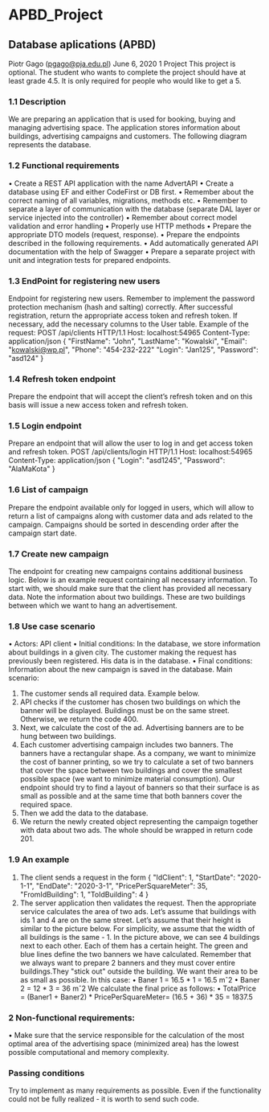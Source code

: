 # APBD_Project

## Database aplications (APBD)
Piotr Gago (pgago@pja.edu.pl)
June 6, 2020
1 Project
This project is optional. The student who wants to complete the project should have at
least grade 4.5. It is only required for people who would like to get a 5.
### 1.1 Description
We are preparing an application that is used for booking, buying and managing advertising space. The application stores information about buildings, advertising campaigns and
customers. The following diagram represents the database.
### 1.2 Functional requirements
• Create a REST API application with the name AdvertAPI
• Create a database using EF and either CodeFirst or DB first.
• Remember about the correct naming of all variables, migrations, methods etc.
• Remember to separate a layer of communication with the database (separate DAL
layer or service injected into the controller)
• Remember about correct model validation and error handling
• Properly use HTTP methods
• Prepare the appropriate DTO models (request, response).
• Prepare the endpoints described in the following requirements.
• Add automatically generated API documentation with the help of Swagger
• Prepare a separate project with unit and integration tests for prepared endpoints.

### 1.3 EndPoint for registering new users
Endpoint for registering new users. Remember to implement the password protection mechanism (hash and salting) correctly. After successful registration, return the appropriate access
token and refresh token. If necessary, add the necessary columns to the User table.
Example of the request:
POST /api/clients HTTP/1.1
Host: localhost:54965
Content-Type: application/json
{
"FirstName": "John",
"LastName": "Kowalski",
"Email": "kowalski@wp.pl",
"Phone": "454-232-222"
"Login": "Jan125",
"Password": "asd124"
}

### 1.4 Refresh token endpoint
Prepare the endpoint that will accept the client’s refresh token and on this basis will issue a
new access token and refresh token.
### 1.5 Login endpoint
Prepare an endpoint that will allow the user to log in and get access token and refresh token.
POST /api/clients/login HTTP/1.1
Host: localhost:54965
Content-Type: application/json
{
"Login": "asd1245",
"Password": "AlaMaKota"
}
### 1.6 List of campaign
Prepare the endpoint available only for logged in users, which will allow to return a list of
campaigns along with customer data and ads related to the campaign. Campaigns should
be sorted in descending order after the campaign start date.

### 1.7 Create new campaign
The endpoint for creating new campaigns contains additional business logic. Below is an
example request containing all necessary information. To start with, we should make sure
that the client has provided all necessary data. Note the information about two buildings.
These are two buildings between which we want to hang an advertisement.
### 1.8 Use case scenario
• Actors: API client
• Initial conditions: In the database, we store information about buildings in a given
city. The customer making the request has previously been registered. His data is in
the database.
• Final conditions: Information about the new campaign is saved in the database.
Main scenario:
1. The customer sends all required data. Example below.
2. API checks if the customer has chosen two buildings on which the banner will be
displayed. Buildings must be on the same street. Otherwise, we return the code 400.
3. Next, we calculate the cost of the ad. Advertising banners are to be hung between two
buildings.
4. Each customer advertising campaign includes two banners. The banners have a rectangular shape. As a company, we want to minimize the cost of banner printing, so
we try to calculate a set of two banners that cover the space between two buildings
and cover the smallest possible space (we want to minimize material consumption).
Our endpoint should try to find a layout of banners so that their surface is as small as
possible and at the same time that both banners cover the required space.
5. Then we add the data to the database.
6. We return the newly created object representing the campaign together with data
about two ads. The whole should be wrapped in return code 201.
### 1.9 An example
1. The client sends a request in the form
{
"IdClient": 1,
"StartDate": "2020-1-1",
"EndDate": "2020-3-1",
"PricePerSquareMeter": 35,
"FromIdBuilding": 1,
"ToIdBuilding": 4
}
2. The server application then validates the request. Then the appropriate service
calculates the area of two ads. Let’s assume that buildings with ids 1 and 4 are on the same
street. Let’s assume that their height is similar to the picture below. For simplicity, we
assume that the width of all buildings is the same - 1.
In the picture above, we can see 4 buildings next to each other. Each of them has a certain
height. The green and blue lines define the two banners we have calculated. Remember that
we always want to prepare 2 banners and they must cover entire buildings.They "stick out"
outside the building. We want their area to be as small as possible. In this case:
• Baner 1 = 16.5 * 1 = 16.5 mˆ2
• Baner 2 = 12 * 3 = 36 mˆ2
We calculate the final price as follows:
• TotalPrice = (Baner1 + Baner2) * PricePerSquareMeter= (16.5 + 36) * 35 = 1837.5

### 2 Non-functional requirements:
• Make sure that the service responsible for the calculation of the most optimal area
of the advertising space (minimized area) has the lowest possible computational and
memory complexity.
### Passing conditions
Try to implement as many requirements as possible. Even if the functionality could not be
fully realized - it is worth to send such code.
